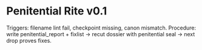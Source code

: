 # Penitential Rite v0.1
Triggers: filename lint fail, checkpoint missing, canon mismatch.
Procedure: write penitential_report + fixlist → recut dossier with penitential seal → next drop proves fixes.
